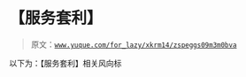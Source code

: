 # 【服务套利】

> 原文：[`www.yuque.com/for_lazy/xkrm14/zspeggs09m3m0bva`](https://www.yuque.com/for_lazy/xkrm14/zspeggs09m3m0bva)

以下为：【服务套利】相关风向标 

